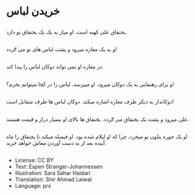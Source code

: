 # خريدن لباس

##
يخنقاق علی کهنه است. او مياز به يک يک يخنقاق نو دارد.

##
او به يک مغازه ميرود‌ و پشت لباس های نو می ګردد

##
در مغازه او نمی تواند دوکان لباس را پيدا کند.

##
او برای رهنمایی به يک دوکان ميرود. او ميپرسد، لباس را در کجا ميتوانم بخرم؟

##
دوکاندار به ديکر طرف مغازه اشاره ميکند. دوکان لباس ها طرف متقابل است!

##
علی میرود و پشت يک يخنقاق می ګردد. يخنقاق ها بالای او بسيار دراز و قيمت هستند.

##
او يک جوره پتلون نو ميخرد، چرا که او ليلام شده بود. او فيصله میکند تا يخنقاق را ماه آينده بعد از به دست آوردن معاش خواهد خريد.

##
* License: CC BY
* Text: Espen Stranger-Johannessen
* Illustration: Sara Sahar Haidari
* Translation: Shir Ahmad Laiwal
* Language: prs
